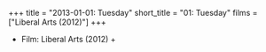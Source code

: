 +++
title = "2013-01-01: Tuesday"
short_title = "01: Tuesday"
films = ["Liberal Arts (2012)"]
+++


* Film: Liberal Arts (2012) +
